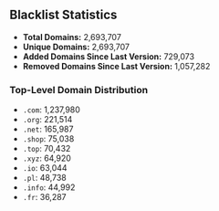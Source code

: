 ## Blacklist Statistics

- **Total Domains:** 2,693,707
- **Unique Domains:** 2,693,707
- **Added Domains Since Last Version:** 729,073
- **Removed Domains Since Last Version:** 1,057,282

### Top-Level Domain Distribution

-  `.com`: 1,237,980
-  `.org`: 221,514
-  `.net`: 165,987
-  `.shop`: 75,038
-  `.top`: 70,432
-  `.xyz`: 64,920
-  `.io`: 63,044
-  `.pl`: 48,738
-  `.info`: 44,992
-  `.fr`: 36,287
